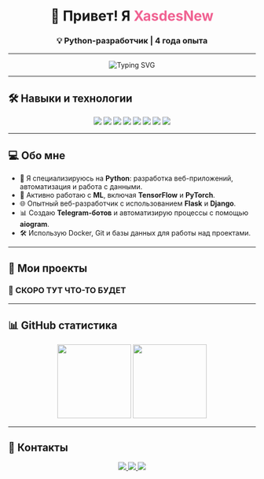 <div align="center">
  <h1>👋 Привет! Я <span style="color: #f06292;">XasdesNew</span></h1>
  <h3>💡 Python-разработчик | 4 года опыта</h3>
</div>

---

<div align="center">
  <img src="https://readme-typing-svg.herokuapp.com?font=Fira+Code&size=22&pause=1000&color=F06292&width=500&lines=Привет!+Я+-+Хасдес!);Python+%2F+%2FWeb+Development" alt="Typing SVG" />
</div>

---

## 🛠️ **Навыки и технологии**

<div align="center">
  <img src="https://img.shields.io/badge/-Python-3776AB?style=for-the-badge&logo=python&logoColor=white" />
  <img src="https://img.shields.io/badge/-Django-092E20?style=for-the-badge&logo=django&logoColor=white" />
  <img src="https://img.shields.io/badge/-Flask-000000?style=for-the-badge&logo=flask&logoColor=white" />
  <img src="https://img.shields.io/badge/-TensorFlow-FF6F00?style=for-the-badge&logo=tensorflow&logoColor=white" />
  <img src="https://img.shields.io/badge/-PyTorch-EE4C2C?style=for-the-badge&logo=pytorch&logoColor=white" />
  <img src="https://img.shields.io/badge/-Docker-2496ED?style=for-the-badge&logo=docker&logoColor=white" />
  <img src="https://img.shields.io/badge/-Git-F05032?style=for-the-badge&logo=git&logoColor=white" />
  <img src="https://img.shields.io/badge/-SQL-4479A1?style=for-the-badge&logo=mysql&logoColor=white" />
</div>

---

## 💻 **Обо мне**
- 🐍 Я специализируюсь на **Python**: разработка веб-приложений, автоматизация и работа с данными.  
- 🤖 Активно работаю с **ML**, включая **TensorFlow** и **PyTorch**.  
- 🌐 Опытный веб-разработчик с использованием **Flask** и **Django**.  
- 📊 Создаю **Telegram-ботов** и автоматизирую процессы с помощью **aiogram**.  
- 🛠️ Использую Docker, Git и базы данных для работы над проектами.  

---

## 🚀 **Мои проекты**

### 🔗 СКОРО ТУТ ЧТО-ТО БУДЕТ
---

## 📊 **GitHub статистика**
<div align="center">
  <img src="https://github-readme-stats.vercel.app/api?username=xasdesnew&show_icons=true&theme=radical" height="150" />
  <img src="https://github-readme-stats.vercel.app/api/top-langs/?username=xasdesnew&layout=compact&theme=radical" height="150" />
</div>

---

## 🔗 **Контакты**

<div align="center">
  <a href="https://github.com/xasdesnew">
    <img src="https://img.shields.io/badge/-GitHub-333?style=for-the-badge&logo=github&logoColor=white" />
  </a>
  <a href="https://t.me/xasdesnew">
    <img src="https://img.shields.io/badge/-Telegram-2CA5E0?style=for-the-badge&logo=telegram&logoColor=white" />
  </a>
  <a href="https://xasdesnew.github.io/my-bio/">
    <img src="https://img.shields.io/badge/-Portfolio-000?style=for-the-badge&logo=react&logoColor=white" />
  </a>
</div>
